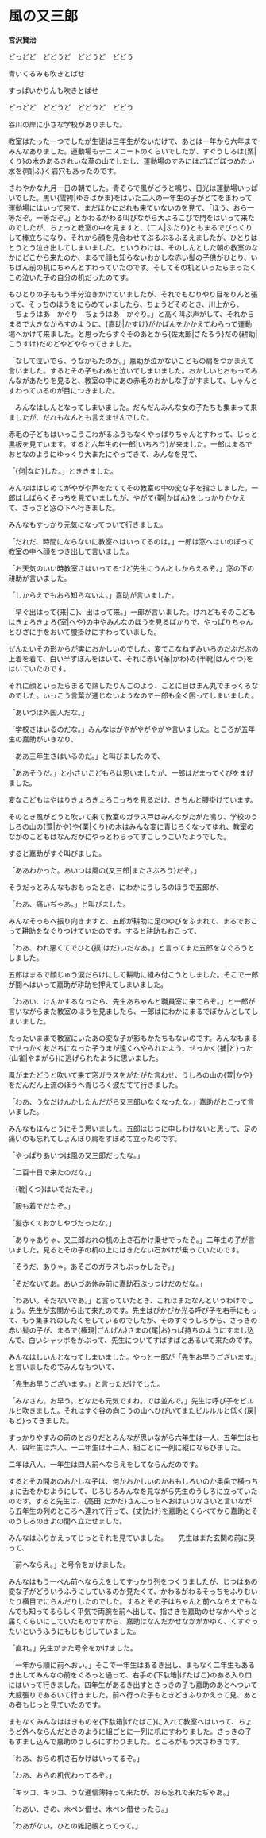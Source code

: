 # 風の又三郎

**宮沢賢治**

どっどど　どどうど　どどうど　どどう

青いくるみも吹きとばせ

すっぱいかりんも吹きとばせ

どっどど　どどうど　どどうど　どどう

谷川の岸に小さな学校がありました。

教室はたった一つでしたが生徒は三年生がないだけで、あとは一年から六年までみんなありました。運動場もテニスコートのくらいでしたが、すぐうしろは{栗|くり}の木のあるきれいな草の山でしたし、運動場のすみにはごぼごぼつめたい水を{噴|ふ}く岩穴もあったのです。

さわやかな九月一日の朝でした。青ぞらで風がどうと鳴り、日光は運動場いっぱいでした。黒い{雪袴|ゆきばかま}をはいた二人の一年生の子がどてをまわって運動場にはいって来て、まだほかにだれも来ていないのを見て、「ほう、おら一等だぞ。一等だぞ。」とかわるがわる叫びながら大よろこびで門をはいって来たのでしたが、ちょっと教室の中を見ますと、{二人|ふたり}ともまるでびっくりして棒立ちになり、それから顔を見合わせてぶるぶるふるえましたが、ひとりはとうとう泣き出してしまいました。というわけは、そのしんとした朝の教室のなかにどこから来たのか、まるで顔も知らないおかしな赤い髪の子供がひとり、いちばん前の机にちゃんとすわっていたのです。そしてその机といったらまったくこの泣いた子の自分の机だったのです。

もひとりの子ももう半分泣きかけていましたが、それでもむりやり目をりんと張って、そっちのほうをにらめていましたら、ちょうどそのとき、川上から、
「ちょうはあ　かぐり　ちょうはあ　かぐり。」と高く叫ぶ声がして、それからまるで大きなからすのように、{嘉助|かすけ}がかばんをかかえてわらって運動場へかけて来ました。と思ったらすぐそのあとから{佐太郎|さたろう}だの{耕助|こうすけ}だのどやどややってきました。

「なして泣いでら、うなかもたのが。」嘉助が泣かないこどもの肩をつかまえて言いました。するとその子もわあと泣いてしまいました。おかしいとおもってみんながあたりを見ると、教室の中にあの赤毛のおかしな子がすまして、しゃんとすわっているのが目につきました。

　みんなはしんとなってしまいました。だんだんみんな女の子たちも集まって来ましたが、だれもなんとも言えませんでした。

赤毛の子どもはいっこうこわがるふうもなくやっぱりちゃんとすわって、じっと黒板を見ています。すると六年生の{一郎|いちろう}が来ました。一郎はまるでおとなのようにゆっくり大またにやってきて、みんなを見て、

「{何|なに}した。」とききました。

みんなははじめてがやがや声をたててその教室の中の変な子を指さしました。一郎はしばらくそっちを見ていましたが、やがて{鞄|かばん}をしっかりかかえて、さっさと窓の下へ行きました。

みんなもすっかり元気になってついて行きました。

「だれだ、時間にならないに教室へはいってるのは。」一郎は窓へはいのぼって教室の中へ顔をつき出して言いました。

「お天気のいい時教室さはいってるづど先生にうんとしからえるぞ。」窓の下の耕助が言いました。

「しからえでもおら知らないよ。」嘉助が言いました。

「早ぐ出はって{来|こ}、出はって来。」一郎が言いました。けれどもそのこどもはきょろきょろ{室|へや}の中やみんなのほうを見るばかりで、やっぱりちゃんとひざに手をおいて腰掛けにすわっていました。

ぜんたいその形からが実におかしいのでした。変てこなねずみいろのだぶだぶの上着を着て、白い半ずぼんをはいて、それに赤い{革|かわ}の{半靴|はんぐつ}をはいていたのです。

それに顔といったらまるで熟したりんごのよう、ことに目はまん丸でまっくろなのでした。いっこう言葉が通じないようなので一郎も全く困ってしまいました。

「あいづは外国人だな。」

「学校さはいるのだな。」みんなはがやがやがやがや言いました。ところが五年生の嘉助がいきなり、

「ああ三年生さはいるのだ。」と叫びましたので、

「ああそうだ。」と小さいこどもらは思いましたが、一郎はだまってくびをまげました。

変なこどもはやはりきょろきょろこっちを見るだけ、きちんと腰掛けています。

そのとき風がどうと吹いて来て教室のガラス戸はみんながたがた鳴り、学校のうしろの山の{萱|かや}や{栗|くり}の木はみんな変に青じろくなってゆれ、教室のなかのこどもはなんだかにやっとわらってすこしうごいたようでした。

すると嘉助がすぐ叫びました。

「ああわかった。あいつは風の{又三郎|またさぶろう}だぞ。」

そうだっとみんなもおもったとき、にわかにうしろのほうで五郎が、

「わあ、痛いぢゃあ。」と叫びました。

みんなそっちへ振り向きますと、五郎が耕助に足のゆびをふまれて、まるでおこって耕助をなぐりつけていたのです。すると耕助もおこって、

「わあ、われ悪くてでひと{撲|はだ}いだなあ。」と言ってまた五郎をなぐろうとしました。

五郎はまるで顔じゅう涙だらけにして耕助に組み付こうとしました。そこで一郎が間へはいって嘉助が耕助を押えてしまいました。

「わあい、けんかするなったら、先生あちゃんと職員室に来てらぞ。」と一郎が言いながらまた教室のほうを見ましたら、一郎はにわかにまるでぽかんとしてしまいました。

たったいままで教室にいたあの変な子が影もかたちもないのです。みんなもまるでせっかく友だちになった子うまが遠くへやられたよう、せっかく{捕|と}った{山雀|やまがら}に逃げられたように思いました。

風がまたどうと吹いて来て窓ガラスをがたがた言わせ、うしろの山の{萱|かや}をだんだん上流のほうへ青じろく波だてて行きました。

「わあ、うなだけんかしたんだがら又三郎いなぐなったな。」嘉助がおこって言いました。

みんなもほんとうにそう思いました。五郎はじつに申しわけないと思って、足の痛いのも忘れてしょんぼり肩をすぼめて立ったのです。

「やっぱりあいつは風の又三郎だったな。」

「二百十日で来たのだな。」

「{靴|くつ}はいでだたぞ。」

「服も着でだたぞ。」

「髪赤くておかしやづだったな。」

「ありゃありゃ、又三郎おれの机の上さ石かけ乗せでったぞ。」二年生の子が言いました。見るとその子の机の上にはきたない石かけが乗っていたのです。

「そうだ、ありゃ。あそごのガラスもぶっかしたぞ。」

「そだないであ。あいづあ休み前に嘉助石ぶっつけだのだな。」

「わあい。そだないであ。」と言っていたとき、これはまたなんというわけでしょう。先生が玄関から出て来たのです。先生はぴかぴか光る呼び子を右手にもって、もう集まれのしたくをしているのでしたが、そのすぐうしろから、さっきの赤い髪の子が、まるで{権現|ごんげん}さまの{尾|お}っぱ持ちのようにすまし込んで、白いシャッポをかぶって、先生についてすぱすぱとあるいて来たのです。

みんなはしいんとなってしまいました。やっと一郎が「先生お早うございます。」と言いましたのでみんなもついて、

「先生お早うございます。」と言っただけでした。

「みなさん。お早う。どなたも元気ですね。では並んで。」先生は呼び子をビルルと吹きました。それはすぐ谷の向こうの山へひびいてまたビルルルと低く{戻|もど}ってきました。

すっかりやすみの前のとおりだとみんなが思いながら六年生は一人、五年生は七人、四年生は六人、一二年生は十二人、組ごとに一列に縦にならびました。

二年は八人、一年生は四人前へならえをしてならんだのです。

するとその間あのおかしな子は、何かおかしいのかおもしろいのか奥歯で横っちょに舌をかむようにして、じろじろみんなを見ながら先生のうしろに立っていたのです。すると先生は、{高田|たかだ}さんこっちへおはいりなさいと言いながら五年生の列のところへ連れて行って、{丈|たけ}を嘉助とくらべてから嘉助とそのうしろのきよの間へ立たせました。

みんなはふりかえってじっとそれを見ていました。
　
先生はまた玄関の前に戻って、

「前へならえ。」と号令をかけました。

みんなはもう一ぺん前へならえをしてすっかり列をつくりましたが、じつはあの変な子がどういうふうにしているのか見たくて、かわるがわるそっちをふりむいたり横目でにらんだりしたのでした。するとその子はちゃんと前へならえでもなんでも知ってるらしく平気で両腕を前へ出して、指さきを嘉助のせなかへやっと届くくらいにしていたものですから、嘉助はなんだかせなかがかゆく、くすぐったいというふうにもじもじしていました。

「直れ。」先生がまた号令をかけました。

「一年から順に前へおい。」そこで一年生はあるき出し、まもなく二年生もあるき出してみんなの前をぐるっと通って、右手の{下駄箱|げたばこ}のある入り口にはいって行きました。四年生があるき出すとさっきの子も嘉助のあとへついて大威張りであるいて行きました。前へ行った子もときどきふりかえって見、あとの者もじっと見ていたのです。

まもなくみんなははきものを{下駄箱|げたばこ}に入れて教室へはいって、ちょうど外へならんだときのように組ごとに一列に机にすわりました。さっきの子もすまし込んで嘉助のうしろにすわりました。ところがもう大さわぎです。

「わあ、おらの机さ石かけはいってるぞ。」

「わあ、おらの机代わってるぞ。」

「キッコ、キッコ、うな通信簿持って来たが。おら忘れで来たぢゃあ。」

「わあい、さの、木ペン借せ、木ペン借せったら。」

「わあがない。ひとの雑記帳とってって。」


